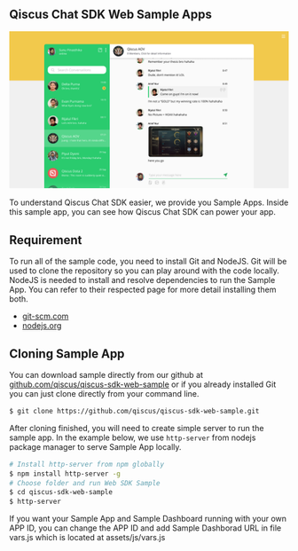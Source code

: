 ## Qiscus Chat SDK Web Sample Apps

![Sample App](readme/intro01.png)

To understand Qiscus Chat SDK easier, we provide you Sample Apps. Inside
this sample app, you can see how Qiscus Chat SDK can power your app.

## Requirement

To run all of the sample code, you need to install Git and NodeJS. Git will be
used to clone the repository so you can play around with the code locally.
NodeJS is needed to install and resolve dependencies to run the Sample App. You
can refer to their respected page for more detail installing them both.

* [git-scm.com](http://git-scm.com)
* [nodejs.org](http://nodejs.org)

## Cloning Sample App
You can download sample directly from our github at
[github.com/qiscus/qiscus-sdk-web-sample](https://github.com/qiscus/qiscus-sdk-web-sample)
or if you already installed Git you can just clone directly from your
command line.

```bash
$ git clone https://github.com/qiscus/qiscus-sdk-web-sample.git
```
After cloning finished, you will need to create simple server to run the sample
app. In the example below, we use `http-server` from nodejs package manager to
serve Sample App locally.

```bash
# Install http-server from npm globally
$ npm install http-server -g
# Choose folder and run Web SDK Sample
$ cd qiscus-sdk-web-sample
$ http-server
```
If you want your Sample App and Sample Dashboard running with your own APP ID, you can change the APP ID and add Sample Dashborad URL in file vars.js which is located at assets/js/vars.js 
